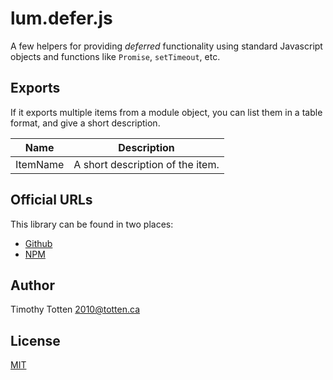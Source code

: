 # lum.defer.js

A few helpers for providing *deferred* functionality using standard
Javascript objects and functions like `Promise`, `setTimeout`, etc.

## Exports

If it exports multiple items from a module object, you can list them in a
table format, and give a short description.

| Name                 | Description                                          |
| -------------------- | ---------------------------------------------------- |
| ItemName             | A short description of the item.                     | 

## Official URLs

This library can be found in two places:

 * [Github](https://github.com/supernovus/lum.defer.js)
 * [NPM](https://www.npmjs.com/package/@lumjs/defer)

## Author

Timothy Totten <2010@totten.ca>

## License

[MIT](https://spdx.org/licenses/MIT.html)
